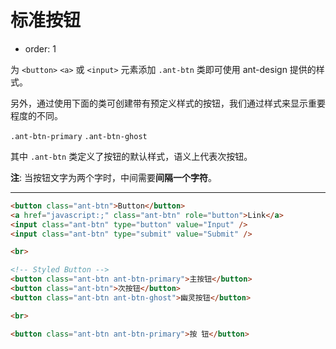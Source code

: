 # 标准按钮

- order: 1 

为 `<button>` `<a>` 或 `<input>` 元素添加 `.ant-btn` 类即可使用 ant-design 提供的样式。

另外，通过使用下面的类可创建带有预定义样式的按钮，我们通过样式来显示重要程度的不同。

`.ant-btn-primary` `.ant-btn-ghost`

其中 `.ant-btn` 类定义了按钮的默认样式，语义上代表次按钮。

**注**: 当按钮文字为两个字时，中间需要**间隔一个字符**。

---

````html
<button class="ant-btn">Button</button>
<a href="javascript:;" class="ant-btn" role="button">Link</a>
<input class="ant-btn" type="button" value="Input" />
<input class="ant-btn" type="submit" value="Submit" />

<br>

<!-- Styled Button -->
<button class="ant-btn ant-btn-primary">主按钮</button>
<button class="ant-btn">次按钮</button>
<button class="ant-btn ant-btn-ghost">幽灵按钮</button>

<br>

<button class="ant-btn ant-btn-primary">按 钮</button>

````
